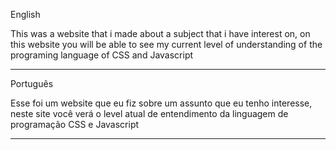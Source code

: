 English

This was a website that i made about a subject that i have interest on, on this website you will be able to see my current level of understanding of the programing language of CSS and Javascript
_____________________________________________________________________________________________________________________________________________

Português

Esse foi um website que eu fiz sobre um assunto que eu tenho interesse, neste site você verá o level atual de entendimento da linguagem de programação CSS e Javascript
____________________________________________________________________________________________________________________________________________
